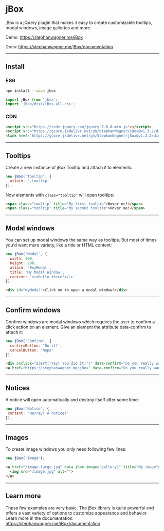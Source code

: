 # jBox

jBox is a jQuery plugin that makes it easy to create customizable tooltips, modal windows, image galleries and more.

Demo: https://stephanwagner.me/jBox

Docs: https://stephanwagner.me/jBox/documentation

---

## Install

### ES6

```bash
npm install --save jbox
```

```javascript
import jBox from 'jbox';
import 'jbox/dist/jBox.all.css';
```

### CDN

```html
<script src="https://code.jquery.com/jquery-3.6.0.min.js"></script>
<script src="https://gcore.jsdelivr.net/gh/StephanWagner/jBox@v1.3.2/dist/jBox.all.min.js"></script>
<link href="https://gcore.jsdelivr.net/gh/StephanWagner/jBox@v1.3.2/dist/jBox.all.min.css" rel="stylesheet">
```

---

## Tooltips

Create a new instance of jBox Tooltip and attach it to elements:

```javascript
new jBox('Tooltip', {
  attach: '.tooltip'
});
```

Now elements with `class="tooltip"` will open tooltips:

```html
<span class="tooltip" title="My first tooltip">Hover me!</span>
<span class="tooltip" title="My second tooltip">Hover me!</span>
```

---

## Modal windows

You can set up modal windows the same way as tooltips.
But most of times you'd want more variety, like a title or HTML content:

```javascript
new jBox('Modal', {
  width: 300,
  height: 200,
  attach: '#myModal',
  title: 'My Modal Window',
  content: '<i>Hello there!</i>'
});
```

```html
<div id="myModal">Click me to open a modal window!</div>
```

---

## Confirm windows

Confirm windows are modal windows which requires the user to confirm a click action on an element.
Give an element the attribute data-confirm to attach it:

```javascript
new jBox('Confirm', {
  confirmButton: 'Do it!',
  cancelButton: 'Nope'
});
```

```html
<div onclick="alert('Yay! You did it!')" data-confirm="Do you really want to do this?">Click me!</div>
<a href="https://stephanwagner.me/jBox" data-confirm="Do you really want to leave this page?">Click me!</a>
```

---

## Notices

A notice will open automatically and destroy itself after some time:

```javascript
new jBox('Notice', {
 content: 'Hurray! A notice!'
});
```

---

## Images

To create image windows you only need following few lines:

```javascript
new jBox('Image');
```

```html
<a href="/image-large.jpg" data-jbox-image="gallery1" title="My image">
  <img src="/image.jpg" alt="">
</a>
```

---

## Learn more

These few examples are very basic.
The jBox library is quite powerful and offers a vast variety of options to customize appearance and behavior.
Learn more in the documentation: https://stephanwagner.me/jBox/documentation
